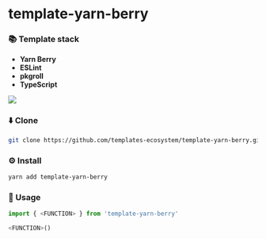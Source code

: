 # template-yarn-berry

### 📚 Template stack
- **Yarn Berry**
- **ESLint**
- **pkgroll**
- **TypeScript**

<a href="https://github.com/tandpfun/skill-icons">
  <img align="center" src="https://skills-icons.vercel.app/api/icons?i=yarn,eslint,pkgroll,ts" />
</a>

### ⬇️ Clone
```sh
git clone https://github.com/templates-ecosystem/template-yarn-berry.git
```

### ⚙️ Install
```sh
yarn add template-yarn-berry
```

### 📖 Usage
```ts
import { <FUNCTION> } from 'template-yarn-berry'

<FUNCTION>()
```
